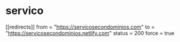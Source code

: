 # servico
[[redirects]]
  from = "https://servicosecondominios.com"
  to = "https://servicosecondominios.netlify.com"
  status = 200
  force = true
